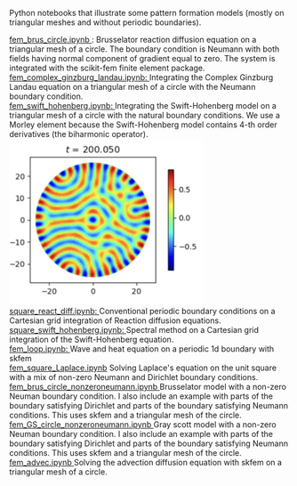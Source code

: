 Python notebooks that illustrate some pattern formation models (mostly on triangular meshes and without periodic boundaries).

<a href="https://github.com/aquillen/Pattern_Formation_FEM/blob/main/fem_brus_circle.ipynb"> 
fem_brus_circle.ipynb </a>: Brusselator reaction diffusion equation on a triangular mesh of a circle.  The boundary condition is Neumann with both fields having normal component of gradient equal to zero. The system is integrated with the scikit-fem finite element package. 


<a href="https://github.com/aquillen/Pattern_Formation_FEM/blob/main/fem_complex_ginzburg_landau.ipynb">
fem_complex_ginzburg_landau.ipynb: </a> Integrating the Complex Ginzburg Landau equation on a triangular mesh of a circle with the Neumann boundary condition. 


<br>
<a href="https://github.com/aquillen/Pattern_Formation_FEM/blob/main/fem_swift_hohenberg.ipynb">
fem_swift_hohenberg.ipynb: </a> Integrating the Swift-Hohenberg model on a triangular mesh of a circle with the natural boundary conditions.  We use a Morley element because the Swift-Hohenberg model contains 4-th order derivatives (the biharmonic operator). 

<img title="Swift-Hohenberg" alt="Alt text" src="/swift_ho_circle_mesh.png" width="350">

<br>
<a href="https://github.com/aquillen/Pattern_Formation_FEM/blob/main/square_react_dif.ipynb">
square_react_diff.ipynb: </a> Conventional periodic boundary conditions on a Cartesian grid integration of Reaction diffusion equations.

<br>
<a href="https://github.com/aquillen/Pattern_Formation_FEM/blob/main/square_swift_hohenberg.ipynb">
square_swift_hohenberg.ipynb: </a> Spectral method on a Cartesian grid integration of the Swift-Hohenberg equation. 

<br>
<a href="https://github.com/aquillen/Pattern_Formation_FEM/blob/main/fem_loop.ipynb"> fem_loop.ipynb: </a>
Wave and heat equation on a periodic 1d boundary with skfem

<br>
<a href="https://github.com/aquillen/Pattern_Formation_FEM/blob/main/fem_square_Laplace.ipynb"> fem_square_Laplace.ipynb</a> Solving Laplace's equation on the unit square with a mix of non-zero Neumann and Dirichlet boundary conditions. 

<br>
<a href="https://github.com/aquillen/Pattern_Formation_FEM/blob/main/fem_brus_circle_nonzeroneumann.ipynb"> fem_brus_circle_nonzeroneumann.ipynb </a>  Brusselator model with a non-zero Neuman boundary condition.  I also include an example with parts of the boundary satisfying Dirichlet and parts of the boundary satisfying Neumann conditions.  This uses skfem and a triangular mesh of the circle. 

<br>
<a href="https://github.com/aquillen/Pattern_Formation_FEM/blob/main/fem_GS_circle_nonzeroneumann.ipynb"> fem_GS_circle_nonzeroneumann.ipynb </a>
Gray scott model with a non-zero Neuman boundary condition.  I also include an example with parts of the boundary satisfying Dirichlet and parts of the boundary satisfying Neumann conditions.   This uses skfem and a triangular mesh of the circle. 
<br>
<a href="https://github.com/aquillen/Pattern_Formation_FEM/blob/main/fem_advec.ipynb"> fem_advec.ipynb </a>
Solving the advection diffusion equation with skfem on a triangular mesh of a circle. 

